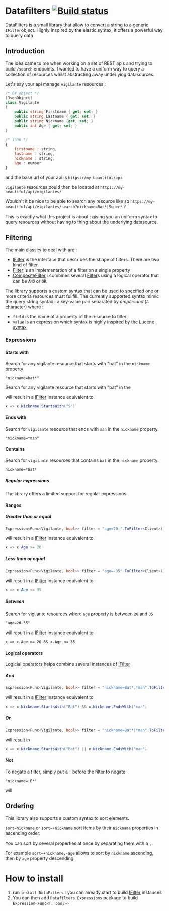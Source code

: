 # Datafilters [![Build status](https://candoumbe.visualstudio.com/DataFilters/_apis/build/status/Filters-CI%20(master))](https://candoumbe.visualstudio.com/DataFilters/_build/latest?definitionId=16)


DataFilters is a small library that allow to convert a string to a generic `IFilter`object.
Highly inspired by the elastic syntax, it offers a powerful way to query data

## Introduction
The idea came to me when working on a set of REST apis and trying to build `/search` endpoints.
I wanted to have a uniform way to query a collection of resources whilst abstracting away underlying datasources.



Let's say your api manage `vigilante` resources :
```csharp
/* C# object */
[JsonObject]
class Vigilante
{
    public string Firstname { get; set; }
    public string Lastname { get; set; }
    public string Nickname {get; set; }
    public int Age { get; set; }
}
```

```javascript
/* JSon */
{
    firstname : string,
    lastname : string,
    nickname : string,
    age : number
}
```

and the base url of your api is `https://my-beautiful/api`.

`vigilante` resources could then be located at `https://my-beautiful/api/vigilantes/`

Wouldn't it be nice to be able to search any resource like so
`https://my-beautiful/api/vigilantes/search?nickname=Bat*|Super*` ?

This is exactly what this project is about : giving you an uniform syntax to query resources without having to thing about the underlying datasource.


## Filtering

The main classes to deal with are :

- [IFilter](/src/DataFilters/IFilter.cs) is the interface that describes the shape of filters. There are two kind of filter
- [Filter](/src/DataFilters/Filter.cs) is an implementation of a filter on a single property
- [CompositeFilter](/src/DataFilters/CompositeFilter.cs) : combines several [Filter](/src/DataFilters/Filter.cs)s using a logical operator that can be `AND` or `OR`. 


The library supports a custom syntax that can be used to specified one or more criteria resources must fullfill. 
The currently supported syntax mimic the query string syntax : a key-value pair separated by _ampersand_ (`&` character) where :
- `field` is the name of a property of the resource to filter
- `value` is an expression which syntax is highly inspired by the [Lucene syntax](http://www.lucenetutorial.com/lucene-query-syntax.html)

### Expressions

#### Starts with
Search for any vigilante resource that starts with "bat" in the `nickname` property
```
"nickname=bat*"
```

Search for any vigilante resource that starts with "bat" in the 

will result in a [IFilter](/src/DataFilters/IFilter.cs) instance equivalent to
```c#
x => x.Nickname.StartsWith("S")
```

#### Ends with

Search for `vigilante` resource that ends with `man` in the `nickname` property.

```URL
"nickname=*man"
```

#### Contains

Search for `vigilante` resources that contains `bat` in the `nickname` property.

```
nickname=*bat*
```

##### Regular expressions
The library offers a limited support for regular expressions


#### Ranges

##### Greater than or equal

```c#
Expression<Func<Vigilante, bool>> filter = "age=20-".ToFilter<Client>();
```
will result in a [IFilter](./src/DataFilters/IFilter.cs) instance equivalent to
```c#
x => x.Age >= 20
```

##### Less than or equal
```c#
Expression<Func<Vigilante, bool>> filter = "age=-35".ToFilter<Client>();
```
will result in a [IFilter](./src/DataFilters/IFilter.cs) instance equivalent to
```c#
x => x.Age <= 35
```

##### Between

Search for vigilante resources where `age` property is between `20` and `35`

```URL
"age=20-35" 
```
will result in a [IFilter](./src/DataFilters/IFilter.cs) instance equivalent to
```
x => x.Age >= 20 && x.Age <= 35
```

#### Logical operators

Logicial operators helps combine several instances of [IFilter](#1)

##### And
```c#
Expression<Func<Vigilante, bool>> filter = "nickname=Bat*,*man".ToFilter<Client>();
```
will result in a [IFilter](./src/DataFilters/IFilter.cs) instance equivalent to
```c#
x => x.Nickname.StartsWith("Bat") && x.Nickname.EndsWith("man")
```
##### Or
```c#
Expression<Func<Vigilante, bool>> filter = "nickname=Bat*|*man".ToFilter<Client>();
```
will result in 
```c#
x => x.Nickname.StartsWith("Bat") || x.Nickname.EndsWith("man")
```
#### Not
To negate a filter, simply put a `!` before the filter to negate
```URL
"nickname=!B*"
```
will 

## Ordering
This library also supports a custom syntax to sort elements.

`sort=nickname` or `sort=+nickname` sort items by their `nickname` properties in ascending 
order.

You can sort by several properties at once by separating them with a `,`.

For example `sort=+nickname,-age` allows to sort by `nickname` ascending, then by `age` property descending. 

# How to install

1. run `install DataFilters` : you can already start to build [IFilter](./src/DataFilters/IFilter.cs) instances
2. You can then add `Datafilters.Expressions` package to build `Expression<Func<T, bool>>`


